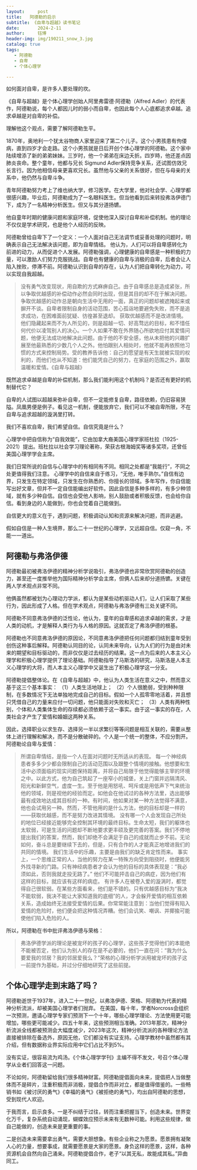 ```yaml
---
layout:     post
title:   阿德勒的启示
subtitle: 《自卑与超越》读书笔记
date:       2024-2-11
author:     钰博
header-img: img/190211_snow_3.jpg
catalog: true
tags:
   - 阿德勒
   - 自卑
   - 个体心理学 

---
```




如何面对自卑，是许多人要处理的坎。

《自卑与超越》是个体心理学创始人阿里弗雷德·阿德勒（Alfred Adler）的代表作，阿德勒说，每个人都因儿时的弱小而自卑，也因此每个人心底都追求卓越。追求卓越是对自卑的补偿。

理解他这个观点，需要了解阿德勒生平。

1870年，奥地利一个犹太谷物商人家里迎来了第二个儿子。这个小男孩患有佝偻病，直到四岁才会走路。这个小男孩就是日后开创个体心理学的阿德勒。这个家中陆续增添了新的弟弟妹妹。三岁时，他一个弟弟在床边夭折。四岁時，他还差点因肺炎丧命。整个童年，他都与兄长 Sigmund Adler保持竞争关系，还试图仿效兄长言行。因为他相信母亲更喜欢兄长。虽然他与父亲的关系很好，但在与母亲的关系中，他仍然与自卑斗争。

青年阿德勒努力考上了维也纳大学，修习医学。在大学里，他对社会学、心理学都很感兴趣，毕业后，阿德勒成为了一名眼科医生。但当他看到后来转投弗洛伊德门下，成为了一名精神分析医生。但又与其分道扬镳。

他自童年时期的健康问题和家庭环境，促使他深入探讨自卑和补偿机制。他的理论不仅仅是学术研究，也是他个人经历的反映。


阿德勒曾给自卑下了一个定义：一个人面对自己无法调节或妥善处理的问题时，明确表示自己无法解决该问题，即为自卑情结。
他认为，人们可以将自卑感转化为前进的动力，从而促进个人发展。阿德勒强调，心理健康的自卑感是一种积极的力量，可以激励人们努力克服挑战。自卑也有健康的自卑与消极的自卑，后者会让人陷入挫败，停滞不前。阿德勒认识到自卑的存在，认为人们把自卑转化为动力，可以实现自我超越。

>  没有勇气改变现状，用自欺的方式麻痹自己。由于自卑感总是造成紧张，所以争取优越感的补偿动作必然会同时出现，但是其目的却不在于解决问题。争取优越感的动作总是朝向生活中无用的一面，真正的问题却被遮掩起来或摒开不谈。自卑者限制自身的活动范围，苦心孤诣地要避免失败，而不是追求成功，在困难面前犹疑、彷徨甚至退却。 获取优越感而不是改进情境。 他们隐藏起来而不为人所见的，则是超越一切、好高骛远的目标，和不惜任何代价以凌驾别人的决心。一个人如果不敢在外界随心所欲地应付其爱情问题，他便无法成功地解决此问题。由于他的不安全感，他从未把他的兴趣扩展至他最熟悉的少数几个人之外。他怕跟别人相处时，他就不能再依照他习惯的方式来控制局势。受的教养告诉他：自己的愿望是有天生就被实现的权利的，而他们也从不知道：他们能凭自己的努力，在家庭的范围之外，赢取温暖和爱情。《自卑与超越》

既然追求卓越是自卑的补偿机制，那么我们能利用这个机制吗？是否还有更好的机制替代它？

自卑的人试图以超越来弥补自卑，但不一定能修复自卑，路径依赖，仍旧容易狭隘。凤凰男便是例子。看见这一机制，便能放弃它，我们可以不被自卑所限，不在自卑与追求超越的漩涡里打转。

我们不喜欢自卑，我们希望自信。自信究竟是什么？

心理学中把自信称为“自我效能”，它由加拿大裔美国心理学家班杜拉（1925-2021）提出。班杜拉以社会学习理论著称，荣获古根海姆奖等诸多奖项，还曾任美国心理学学会主席。

我们日常所说的自信与心理学中的有相同有不同。相同之处都是“我能行”，不同之处更值得我们注意。
心理学中的自信来自于练习，“无他，唯手熟尔。”自信有边界，只发生在特定领域，只发生在你熟悉的、你擅长的领域。多年写作，你自信能写出好文章，但并不一定自信能编出好软件。因此自信是多种多样的，有多少种领域，就有多少种自信。自信也会受他人影响，别人鼓励或者积极反馈，也会给你自信。看到身边的人能做到，你也会觉着自己能做到。

自信更大的意义在于，遇到问题，积极调动认知和资源来解决问题，而非逃避。

假如自信是一种人生境界，那么二十一世纪的心理学，又远超自信。仅窥一角，不能一一道出。



## 阿德勒与弗洛伊德

阿德勒最初被弗洛伊德的精神分析学说吸引，弗洛伊德也非常欣赏阿德勒的创造力，甚至还一度推举他为国际精神分析学会主席，但俩人后来却分道扬镳。关键在两人学术观点非常不同。

他俩虽然都被划为心理动力学派，都认为是某些动机驱动人们，让人们采取了某些行为，因此形成了人格。但在学术观点，阿德勒与弗洛伊德有三处关键不同。

阿德勒不同意弗洛伊德的泛性论，他认为，童年的自卑感和追求卓越的需求，才是人类的动机，才是解释人类行为与人格的原因。这就否定了弗洛伊德的根基。

阿德勒也不同意弗洛伊德的原因论，不同意弗洛伊德把任何问题都归结到童年受到创伤这种事后解释。阿德勒认同目的论，认同未来导向，认为人们的行为是由对未来的期望和目标驱动的，而非仅仅是过去经历的结果。这一点为后来的人本主义心理学和积极心理学提供了理论基础。阿德勒指导了马斯洛的研究，马斯洛是人本主义心理学的大将，而人本主义心理学中又诞生出了积极心理学这一分支。

阿德勒提倡整体论。在《自卑与超越》中，他认为人类生活在意义之中，然而意义基于这三个基本事实：
（1）人类生活地球上；
（2）个人很脆弱，受到种种限制，在多数情况下无法单独地完成自己的目标。假如一个人孤零零地活着，并且想只凭借自己的力量来应付一切问题，他只能面对失败和灭亡；
（3）人类有两种性别，个体和人类集体生命的存续都必须依赖于这一事实。由于这一事实的存在，人类社会才产生了爱情和婚姻这两种关系。

因此，选择职业以求生存、选择另一半以求繁衍等等问题是相互关联的，需要从整体上进行理解和解决，而不是分散破碎的。个人是一个统一的整体，不应分割开。阿德勒论自卑与爱情：
> 所谓自卑情结，是指一个人在面对问题时无所适从的表现。 每一个神经病患者多多少少都会限制自己的活动范围以及跟整个情境的接触。他想要和生活中必须面临的现实问题保持距离，并将自己局限于他觉得能够主宰的环境之中。以此方式，他为自己筑起了一座窄小的城堡，关上门窗并远隔清风、阳光和新鲜空气，虚度一生。至于他是用怒吼、呵斥或是用低声下气来统治他的领域，则是视他的经验而定。如他会在他试过的各种方法里，选出能够最有成效地达成其目标的一种。有时间，他如果对某一种方法觉得不满意，他也会试用另一种。然而，不管他用的是什么方法，他的目标却是一样的——获取优越感，而不是努力改进其情境。 没有哪一个人会发现自己所处的地位已经接近能够完全控制其环境的最终目标。生命太短，我们的躯体也太软弱，可是生活的问题却不断地要求更丰硕及更完善的答案。我们不停地提出我们的答案，然而，我们却绝不会满足于自己的成就而止步不前。无论如何，奋斗总是要继续下去的，但是，只有合作的人才能真正地增进我们的共同的情境。 我们生活中的乐趣，主要是由我们的缺乏肯定性而来。 事实上，一个思维正常的人，当他的努力在某一特殊方向受到阻挠时，他便能另外找寻新的门路。只有神经病患者才会认为他的目标的具体表现是：“我必须如此，否则我就走投无路了。” 他们不可能抨击自己的病症，因为他们有这样的目标，就应该有这样的病症。 有许多人在被卷入爱的漩涡时，都觉得自己很软弱。在某些方面看来，他们是不错的。只有优越感目标为“我决不能软弱，我决不能让大家知道我的底细”的人，才会躲开爱情的相互依赖关系，造成始终无法接受爱情的后果。你常常能注意到：当他们觉得有陷入爱情的危险时，他们便会把这种情况弄糟。他们会讥笑、嘲讽、并揶揄可能使他们陷入危险的人。 


所以，阿德勒在书中批评弗洛伊德与荣格：
> 弗洛伊德学派的理论是被宠坏的孩子的心理学，这些孩子觉得他们的本能绝不能被否定，他们认为别人的存在是不必要的，他们一直在问：“我为什么要爱我的邻居？我的邻居爱我么？”荣格的心理分析学派用被宠坏的孩子这一前提作为基础，并过分仔细地研究了这些前提。




## 个体心理学走到末路了吗？

阿德勒逝世于1937年，进入二十一世纪，以弗洛伊德、荣格、阿德勒为代表的精神分析流派，却被美国心理学者们抛弃。
在美国，每十年，学者Norcross会组织一次预测，邀请心理学专家们预测下一个十年，哪些心理学理论、方法使用更可能增加，哪些更可能减少。四五十年来，这些预测相当准确。2013年那次，精神分析流派全线都被预测会大幅度减少，2023年这次，精神分析流派的各种理论方法直接被排除在备选外，原因无他，它们都没有实证支持。心理学教材中虽然都有其介绍，但有数据称业界实际应用中它们占比不到5%。

没有实证，很容易流为鸡汤。《个体心理学学刊》主编不得不发文，号召个体心理学从业者们回答这一问题。

不论如何，阿德勒留给我们很多精神财富。阿德勒提倡面向未来，提倡把人当做整体而不是碎片，注重积极而非消极，提倡合作而非对立，都是值得借鉴的。一些畅销书如《被讨厌的勇气》《幸福的勇气》《被拒绝的勇气》，均出自阿德勒的思想，受到现代人欢迎。

于我而言，启示良多。一是不纠结于过往，转而注重把握当下，创造未来。世界变化万千，复杂系统自动涌现，蝴蝶效应预示未来有无数种可能。利用这些规律，做自己能做的，创造未来是更重要的事。

二是创造未来需要拿出勇气，需要大胆想象。有些企业称之为愿景。愿景拥有凝聚人心的力量，想要事成，就需要愿景是大家的愿景。身负这样的愿景，这样，各种资源机会自然向自己涌来。阿德勒提倡合作，老子“以其无私，故能成其私。”异曲同工。
